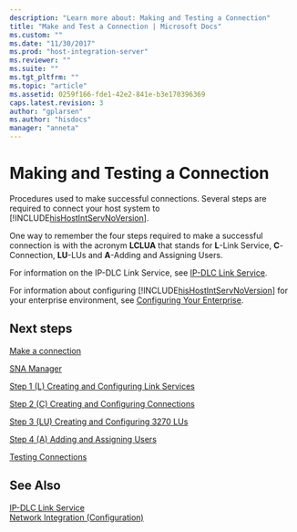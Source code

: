 ```yaml
---
description: "Learn more about: Making and Testing a Connection"
title: "Make and Test a Connection | Microsoft Docs"
ms.custom: ""
ms.date: "11/30/2017"
ms.prod: "host-integration-server"
ms.reviewer: ""
ms.suite: ""
ms.tgt_pltfrm: ""
ms.topic: "article"
ms.assetid: 0259f166-fde1-42e2-841e-b3e170396369
caps.latest.revision: 3
author: "gplarsen"
ms.author: "hisdocs"
manager: "anneta"
---
```

# Making and Testing a Connection
Procedures used to make successful connections. Several steps are required to connect your host system to [!INCLUDE[hisHostIntServNoVersion](../includes/hishostintservnoversion-md.md)].  
  
 One way to remember the four steps required to make a successful connection is with the acronym **LCLUA** that stands for **L**-Link Service, **C**-Connection, **LU**-LUs and **A**-Adding and Assigning Users.  
  
 For information on the IP-DLC Link Service, see [IP-DLC Link Service](./ip-dlc-link-service2.md).  
  
 For information about configuring [!INCLUDE[hisHostIntServNoVersion](../includes/hishostintservnoversion-md.md)] for your enterprise environment, see [Configuring Your Enterprise](../core/configuring-your-enterprise1.md).  
  
## Next steps
 [Make a connection](making-a-connection2.md)  
  
 [SNA Manager](sna-manager1.md)  
  
 [Step 1 (L) Creating and Configuring Link Services](../core/step-1-l-creating-and-configuring-link-services1.md)  
  
 [Step 2 (C) Creating and Configuring Connections](../core/step-2-c-creating-and-configuring-connections1.md)  
  
 [Step 3 (LU) Creating and Configuring 3270 LUs](../core/step-3-lu-creating-and-configuring-3270-lus1.md)  
  
 [Step 4 (A) Adding and Assigning Users](../core/step-4-a-adding-and-assigning-users1.md)  
  
 [Testing Connections](../core/testing-connections2.md)  
  
## See Also  
 [IP-DLC Link Service](./ip-dlc-link-service2.md)   
 [Network Integration (Configuration)](../core/network-integration-configuration-1.md)
